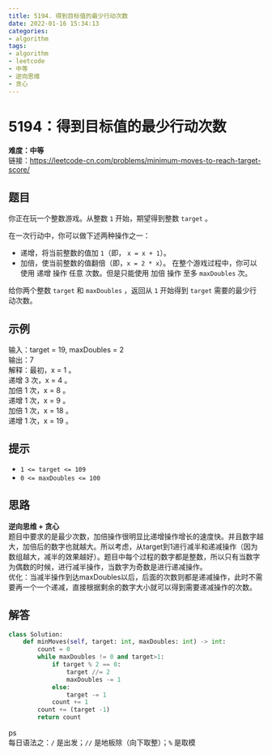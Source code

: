 ```yaml
---
title: 5194. 得到目标值的最少行动次数
date: 2022-01-16 15:34:13
categories: 
- algorithm
tags:
- algorithm
- leetcode
- 中等
- 逆向思维
- 贪心
---
```

# 5194：得到目标值的最少行动次数
**难度：中等**  
链接：https://leetcode-cn.com/problems/minimum-moves-to-reach-target-score/
## 题目
你正在玩一个整数游戏。从整数 `1` 开始，期望得到整数 `target` 。

在一次行动中，你可以做下述两种操作之一：

+ 递增，将当前整数的值加 `1`（即， `x = x + 1`）。
+ 加倍，使当前整数的值翻倍（即，`x = 2 * x`）。
在整个游戏过程中，你可以使用 递增 操作 任意 次数。但是只能使用 加倍 操作 至多 `maxDoubles` 次。

给你两个整数 `target` 和 `maxDoubles` ，返回从 `1` 开始得到 `target` 需要的最少行动次数。

## 示例
输入：target = 19, maxDoubles = 2  
输出：7  
解释：最初，x = 1 。  
递增 3 次，x = 4 。  
加倍 1 次，x = 8 。  
递增 1 次，x = 9 。  
加倍 1 次，x = 18 。  
递增 1 次，x = 19 。

## 提示
+ `1 <= target <= 109`
+ `0 <= maxDoubles <= 100`

## 思路
**逆向思维 + 贪心**  
题目中要求的是最少次数，加倍操作很明显比递增操作增长的速度快。并且数字越大，加倍后的数字也就越大。所以考虑，从target到1进行减半和递减操作（因为数组越大，减半的效果越好）。题目中每个过程的数字都是整数，所以只有当数字为偶数的时候，进行减半操作，当数字为奇数是进行递减操作。  
优化：当减半操作到达maxDoubles以后，后面的次数则都是递减操作，此时不需要再一个一个递减，直接根据剩余的数字大小就可以得到需要递减操作的次数。

## 解答
``` python
class Solution:
    def minMoves(self, target: int, maxDoubles: int) -> int:
        count = 0
        while maxDoubles != 0 and target>1:
            if target % 2 == 0:
                target //= 2           
                maxDoubles -= 1
            else:
                target -= 1
            count += 1
        count += (target -1)
        return count
```
ps  
每日语法之：`/` 是出发；`//` 是地板除（向下取整）；`%` 是取模